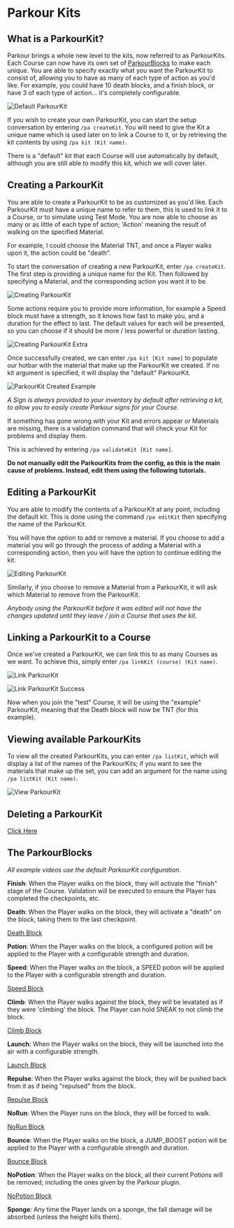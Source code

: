 Parkour Kits
======

## What is a ParkourKit?

Parkour brings a whole new level to the kits, now referred to as ParkourKits. Each Course can now have its own set of [ParkourBlocks](#the-parkourblocks) to make each unique. You are able to specify exactly what you want the ParkourKit to consist of, allowing you to have as many of each type of action as you'd like. For example, you could have 10 death blocks, and a finish block, or have 3 of each type of action... it's completely configurable.

![Default ParkourKit](https://i.imgur.com/cYWhkHN.jpg "Default ParkourKit")

If you wish to create your own ParkourKit, you can start the setup conversation by entering `/pa createKit`. You will need to give the Kit a unique name which is used later on to link a Course to it, or by retrieving the kit contents by using `/pa kit (Kit name)`.

There is a "default" kit that each Course will use automatically by default, although you are still able to modify this kit, which we will cover later.

## Creating a ParkourKit

You are able to create a ParkourKit to be as customized as you'd like. Each ParkourKit must have a unique name to refer to them, this is used to link it to a Course, or to simulate using Test Mode. You are now able to choose as many or as little of each type of action; 'Action' meaning the result of walking on the specified Material.

For example, I could choose the Material TNT, and once a Player walks upon it, the action could be "death".

To start the conversation of creating a new ParkourKit, enter `/pa createKit`. The first step is providing a unique name for the Kit. Then followed by specifying a Material, and the corresponding action you want it to be.

![Creating ParkourKit](https://i.imgur.com/TTlhZ6W.png "Creating ParkourKit")

Some actions require you to provide more information, for example a Speed block must have a strength, so it knows how fast to make you, and a duration for the effect to last. The default values for each will be presented, so you can choose if it should be more / less powerful or duration lasting.

![Creating ParkourKit Extra](https://i.imgur.com/WEDf8pU.png "Creating ParkourKit Extra")

Once successfully created, we can enter `/pa kit [Kit name]` to populate our hotbar with the material that make up the ParkourKit we created. If no kit argument is specified, it will display the "default" ParkourKit.

![ParkourKit Created Example](https://i.imgur.com/TO0xVYi.png "ParkourKit Created Example")

_A Sign is always provided to your inventory by default after retrieving a kit, to allow you to easily create Parkour signs for your Course._

If something has gone wrong with your Kit and errors appear or Materials are missing, there is a validation command that will check your Kit for problems and display them.

This is achieved by entering `/pa validateKit [Kit name]`.

**Do not manually edit the ParkourKits from the config, as this is the main cause of problems. Instead, edit them using the following tutorials.**

## Editing a ParkourKit

You are able to modify the contents of a ParkourKit at any point, including the default kit. This is done using the command `/pa editKit` then specifying the name of the ParkourKit.

You will have the option to add or remove a material. If you choose to add a material you will go through the process of adding a Material with a corresponding action, then you will have the option to continue editing the kit.

![Editing ParkourKit](https://i.imgur.com/yikde5m.png "Editing ParkourKit")

Similarly, if you choose to remove a Material from a ParkourKit, it will ask which Material to remove from the ParkourKit.

_Anybody using the ParkourKit before it was edited will not have the changes updated until they leave / join a Course that uses the kit._

## Linking a ParkourKit to a Course

Once we've created a ParkourKit, we can link this to as many Courses as we want. To achieve this, simply enter `/pa linkKit (course) (Kit name)`.

![Link ParkourKit](https://i.imgur.com/FGUy2aE.png "Link ParkourKit")

![Link ParkourKit Success](https://i.imgur.com/ENk3xiW.png "Link ParkourKit Success")

Now when you join the "test" Course, it will be using the "example" ParkourKit, meaning that the Death block will now be TNT (for this example).

## Viewing available ParkourKits

To view all the created ParkourKits, you can enter `/pa listKit`, which will display a list of the names of the ParkourKits; if you want to see the materials that make up the set, you can add an argument for the name using `/pa listKit (Kit name)`.

![View ParkourKit](https://i.imgur.com/7pQS7BO.png "View ParkourKit")

## Deleting a ParkourKit

[Click Here](tutorials/administration?id=delete-a-parkourkit)

## The ParkourBlocks

_All example videos use the default ParkourKit configuration._

**Finish**: When the Player walks on the block, they will activate the "finish" stage of the Course. Validation will be executed to ensure the Player has completed the checkpoints, etc.

**Death**: When the Player walks on the block, they will activate a "death" on the block, taking them to the last checkpoint.

[Death Block](https://thumbs.gfycat.com/PleasedShorttermBoto-mobile.mp4 ':include :type=video loop controls')

**Potion**: When the Player walks on the block, a configured potion will be applied to the Player with a configurable strength and duration.



**Speed**: When the Player walks on the block, a SPEED potion will be applied to the Player with a configurable strength and duration.

[Speed Block](https://thumbs.gfycat.com/CircularFlashyKatydid-mobile.mp4 ':include :type=video loop controls')

**Climb**: When the Player walks against the block, they will be levatated as if they were 'climbing' the block. The Player can hold SNEAK to not climb the block.

[Climb Block](https://thumbs.gfycat.com/EveryEmptyDungenesscrab-mobile.mp4 ':include :type=video loop controls')

**Launch**: When the Player walks on the block, they will be launched into the air with a configurable strength.

[Launch Block](https://thumbs.gfycat.com/ThatHospitableArrowworm-mobile.mp4 ':include :type=video loop controls')

**Repulse**: When the Player walks against the block, they will be pushed back from it as if being "repulsed" from the block.

[Repulse Block](https://thumbs.gfycat.com/BronzeFineHomalocephale-mobile.mp4 ':include :type=video loop controls')

**NoRun**: When the Player runs on the block, they will be forced to walk.

[NoRun Block](https://thumbs.gfycat.com/MassiveUnfitAustraliancurlew-mobile.mp4 ':include :type=video loop controls')

**Bounce**: When the Player walks on the block, a JUMP_BOOST potion will be applied to the Player with a configurable strength and duration.

[Bounce Block](https://thumbs.gfycat.com/OptimalSmoggyGoldenretriever-mobile.mp4 ':include :type=video loop controls')

**NoPotion**: When the Player walks on the block, all their current Potions will be removed; including the ones given by the Parkour plugin.

[NoPotion Block](https://thumbs.gfycat.com/WarmNiceCaracal-mobile.mp4 ':include :type=video loop controls')

**Sponge**: Any time the Player lands on a sponge, the fall damage will be absorbed (unless the height kills them).
